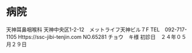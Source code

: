 # 病院

天神耳鼻咽喉科
	天神中央区1-2-12　メットライフ天神ビル７F
	TEL　092-717-1105
	Https://ssc-jibi-tenjin.com
NO.65281  チョウ　キ様
初診日　２４年０５月２９日
